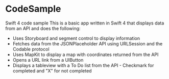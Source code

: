 # CodeSample
Swift 4 code sample 
This is a basic app written in Swift 4 that displays data from an API and does the following: 

- Uses Storyboard and segment control to display information
- Fetches data from the JSONPlaceholder API using URLSession and the Codable protocol
- Uses MapKit to display a map with coordinates returned from the API
- Opens a URL link from a UIButton
- Displays a tableview with a To Do list from the API - Checkmark for completed and "X" for not completed
